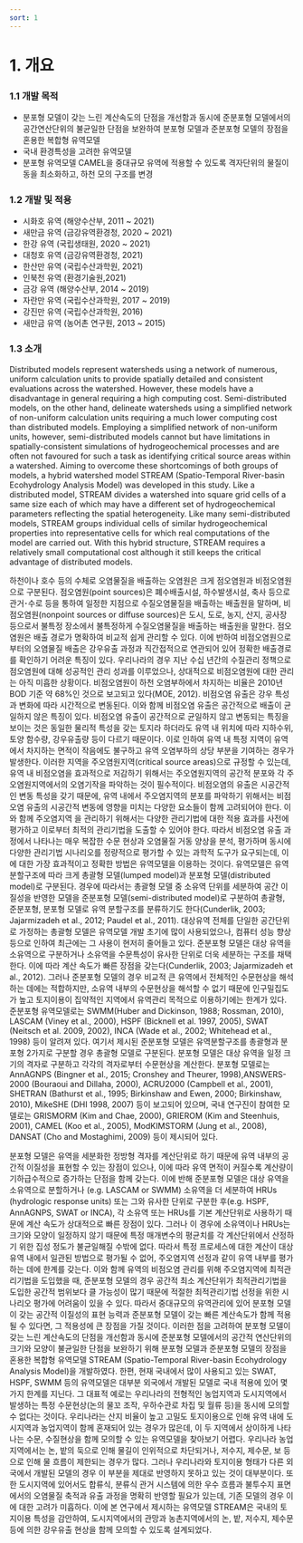 ```yaml
---
sort: 1
---
```


# 1. 개요

### 1.1 개발 목적 ###

- 분포형 모델이 갖는 느린 계산속도의 단점을 개선함과 동시에 준분포형 모델에서의 공간연산단위의 불균일한 단점을 보완하여 분포형 모델과 준분포형 모델의 장점을 혼용한 복합형 유역모델
- 국내 환경특성을 고려한 유역모델
- 분포형 유역모델 CAMEL을 중대규모 유역에 적용할 수 있도록 격자단위의 물질이동을 최소화하고, 하천 모의 구조를 변경

### 1.2 개발 및 적용 ###
- 시화호 유역 (해양수산부, 2011 ~ 2021)
- 새만금 유역 (금강유역환경청, 2020 ~ 2021)
- 한강 유역 (국립생태원, 2020 ~ 2021)
- 대청호 유역 (금강유역환경청, 2021)
- 한산만 유역 (국립수산과학원, 2021)
- 인북천 유역 (환경기술원,2021)
- 금강 유역 (해양수산부, 2014 ~ 2019)
- 자란만 유역 (국립수산과학원, 2017 ~ 2019)
- 강진만 유역 (국립수산과학원, 2016)
- 새만금 유역 (농어촌 연구원, 2013 ~ 2015)

### 1.3 소개 ###

Distributed models represent watersheds using a network of numerous, uniform calculation units to provide spatially detailed and consistent evaluations across the watershed. However, these models have a disadvantage in general requiring a high computing cost. Semi-distributed models, on the other hand, delineate watersheds using a simplified network of non-uniform calculation units requiring a much lower computing cost than distributed models. Employing a simplified network of non-uniform units, however, semi-distributed models cannot but have limitations in spatially-consistent simulations of hydrogeochemical processes and are often not favoured for such a task as identifying critical source areas within a watershed. Aiming to overcome these shortcomings of both groups of models, a hybrid watershed model STREAM (Spatio-Temporal River-basin Ecohydrology Analysis Model) was developed in this study. Like a distributed model, STREAM divides a watershed into square grid cells of a same size each of which may have a different set of hydrogeochemical parameters reflecting the spatial heterogeneity. Like many semi-distributed models, STREAM groups individual cells of similar hydrogeochemical properties into representative cells for which real computations of the model are carried out. With this hybrid structure, STREAM requires a relatively small computational cost although it still keeps the critical advantage of distributed models.

하천이나 호수 등의 수체로 오염물질을 배출하는 오염원은 크게 점오염원과 비점오염원으로 구분된다. 점오염원(point sources)은 폐수배출시설, 하수발생시설, 축사 등으로 관거･수로 등을 통하여 일정한 지점으로 수질오염물질을 배출하는 배출원을 말하며, 비점오염원(nonpoint sources or diffuse sources)은 도시, 도로, 농지, 산지, 공사장 등으로서 불특정 장소에서 불특정하게 수질오염물질을 배출하는 배출원을 말한다. 점오염원은 배출 경로가 명확하여 비교적 쉽게 관리할 수 있다. 이에 반하여 비점오염원으로부터의 오염물질 배출은 강우유출 과정과 직간접적으로 연관되어 있어 정확한 배출경로를 확인하기 어려운 특징이 있다. 우리나라의 경우 지난 수십 년간의 수질관리 정책으로 점오염원에 대해 성공적인 관리 성과를 이루었으나, 상대적으로 비점오염원에 대한 관리는 아직 미흡한 상황이다. 비점오염원이 하천 오염부하에서 차지하는 비율은 2010년 BOD 기준 약 68%인 것으로 보고되고 있다(MOE, 2012). 비점오염 유출은 강우 특성과 변화에 따라 시간적으로 변동된다. 이와 함께 비점오염 유출은 공간적으로 배출이 균일하지 않은 특징이 있다. 비점오염 유출이 공간적으로 균일하지 않고 변동되는 특징을 보이는 것은 동일한 물리적 특성을 갖는 토지라 하더라도 유역 내 위치에 따라 지하수위, 토양 함수량, 강우유출량 등이 다르기 때문이다. 이로 인하여 유역 내 특정 지역이 유역에서 차지하는 면적이 작음에도 불구하고 유역 오염부하의 상당 부분을 기여하는 경우가 발생한다. 이러한 지역을 주오염원지역(critical source areas)으로 규정할 수 있는데, 유역 내 비점오염을 효과적으로 저감하기 위해서는 주오염원지역의 공간적 분포와 각 주오염원지역에서의 오염기작을 파악하는 것이 필수적이다. 비점오염의 유출은 시공간적인 변동 특성을 갖기 때문에, 유역 내에서 주오염지역의 분포를 파악하기 위해서는 비점오염 유출의 시공간적 변동에 영향을 미치는 다양한 요소들이 함께 고려되어야 한다. 이와 함께 주오염지역 을 관리하기 위해서는 다양한 관리기법에 대한 적용 효과를 사전에 평가하고 이로부터 최적의 관리기법을 도출할 수 있어야 한다. 따라서 비점오염 유출 과정에서 나타나는 매우 복잡한 수문 현상과 오염물질 거동 양상을 분석, 평가하며 동시에 다양한 관리기법 시나리오를 정량적으로 평가할 수 있는 과학적 도구가 요구되는데, 이에 대한 가장 효과적이고 정확한 방법은 유역모델을 이용하는 것이다. 유역모델은 유역분할구조에 따라 크게 총괄형 모델(lumped model)과 분포형 모델(distributed model)로 구분된다. 경우에 따라서는 총괄형 모델 중 소유역 단위를 세분하여 공간 이질성을 반영한 모델을 준분포형 모델(semi-distributed model)로 구분하여 총괄형, 준분포형, 분포형 모델로 유역 분할구조를 분류하기도 한다(Cunderlik, 2003; Jajarmizadeh et al., 2012; Paudel et al., 2011). 대상유역 전체를 단일한 공간단위로 가정하는 총괄형 모델은 유역모델 개발 초기에 많이 사용되었으나, 컴퓨터 성능 향상 등으로 인하여 최근에는 그 사용이 현저히 줄어들고 있다. 준분포형 모델은 대상 유역을 소유역으로 구분하거나 소유역을 수문특성이 유사한 단위로 더욱 세분하는 구조를 채택한다. 이에 따라 계산 속도가 빠른 장점을 갖는다(Cunderlik, 2003; Jajarmizadeh et al., 2012). 그러나 준분포형 모델의 경우 비교적 큰 유역에서 전체적인 수문현상을 해석하는 데에는 적합하지만, 소유역 내부의 수문현상을 해석할 수 없기 때문에 인구밀집도가 높고 토지이용이 집약적인 지역에서 유역관리 목적으로 이용하기에는 한계가 있다. 준분포형 유역모델로는 SWMM(Huber and Dickinson, 1988; Rossman, 2010), LASCAM (Viney et al., 2000), HSPF (Bicknell et al. 1997, 2005), SWAT (Neitsch et al. 2009, 2002), INCA (Wade et al., 2002; Whitehead et al., 1998) 등이 알려져 있다. 여기서 제시된 준분포형 모델은 유역분할구조를 총괄형과 분포형 2가지로 구분할 경우 총괄형 모델로 구분된다. 분포형 모델은 대상 유역을 일정 크기의 격자로 구분하고 각각의 격자로부터 수문현상을 계산한다. 분포형 모델로는 AnnAGNPS (Bingner et al., 2015; Cronshey and Theurer, 1998),ANSWERS-2000 (Bouraoui and Dillaha, 2000), ACRU2000 (Campbell et al., 2001), SHETRAN (Bathurst et al., 1995; Birkinshaw and Ewen, 2000; Birkinshaw, 2010), MikeSHE (DHI 1998, 2007) 등이 보고되어 있으며, 국내 연구진이 참여한 모델로는 GRISMORM (Kim and Chae, 2000), GRIEROM (Kim and Steenhuis, 2001), CAMEL (Koo et al., 2005), ModKIMSTORM (Jung et al., 2008), DANSAT (Cho and Mostaghimi, 2009) 등이 제시되어 있다.

분포형 모델은 유역을 세분화한 정방형 격자를 계산단위로 하기 때문에 유역 내부의 공간적 이질성을 표현할 수 있는 장점이 있으나, 이에 따라 유역 면적이 커질수록 계산량이 기하급수적으로 증가하는 단점을 함께 갖는다. 이에 반해 준분포형 모델은 대상 유역을 소유역으로 분할하거나 (e.g. LASCAM or SWMM) 소유역을 더 세분하여 HRUs (hydrologic response units) 또는 그와 유사한 단위로 구분한 후(e.g. HSPF, AnnAGNPS, SWAT or INCA), 각 소유역 또는 HRUs를 기본 계산단위로 사용하기 때문에 계산 속도가 상대적으로 빠른 장점이 있다. 그러나 이 경우에 소유역이나 HRUs는 크기와 모양이 일정하지 않기 때문에 특정 매개변수의 평균치를 각 계산단위에서 산정하기 위한 집성 정도가 불균일해질 수밖에 없다. 따라서 특정 프로세스에 대한 계산이 대상 유역 내에서 일관된 방법으로 평가될 수 없어, 주오염지역 선정과 같이 유역 내부를 평가하는 데에 한계를 갖는다. 이와 함께 유역의 비점오염 관리를 위해 주오염지역에 최적관리기법을 도입했을 때, 준분포형 모델의 경우 공간적 최소 계산단위가 최적관리기법을 도입한 공간적 범위보다 클 가능성이 많기 때문에 적절한 최적관리기법 선정을 위한 시나리오 평가에 어려움이 있을 수 있다. 따라서 중대규모의 유역관리에 있어 분포형 모델이 갖는 공간적 이질성의 표현 능력과 준분포형 모델이 갖는 빠른 계산속도가 함께 적용될 수 있다면, 그 적용성에 큰 장점을 가질 것이다. 이러한 점을 고려하여 분포형 모델이 갖는 느린 계산속도의 단점을 개선함과 동시에 준분포형 모델에서의 공간적 연산단위의 크기와 모양이 불균일한 단점을 보완하기 위해 분포형 모델과 준분포형 모델의 장점을 혼용한 복합형 유역모델 STREAM (Spatio-Temporal River-basin Ecohydrology Analysis Model)을 개발하였다. 한편, 현재 국내에서 많이 사용되고 있는 SWAT, HSPF, SWMM 등의 유역모델은 대부분 외국에서 개발된 모델로 국내 적용에 있어 몇 가지 한계를 지닌다. 그 대표적 예로는 우리나라의 전형적인 농업지역과 도시지역에서 발생하는 특정 수문현상(논의 물꼬 조작, 우하수관로 차집 및 월류 등)을 동시에 모의할 수 없다는 것이다. 우리나라는 산지 비율이 높고 고밀도 토지이용으로 인해 유역 내에 도시지역과 농업지역이 함께 혼재되어 있는 경우가 많은데, 이 두 지역에서 상이하게 나타나는 수문, 수질현상을 함께 모의할 수 있는 유역모델을 찾아보기 어렵다. 우리나라 농업지역에서는 논, 밭의 둑으로 인해 물길이 인위적으로 차단되거나, 저수지, 제수문, 보 등으로 인해 물 흐름이 제한되는 경우가 많다. 그러나 우리나라와 토지이용 형태가 다른 외국에서 개발된 모델의 경우 이 부분을 제대로 반영하지 못하고 있는 것이 대부분이다. 또한 도시지역에 있어서도 합류식, 분류식 관거 시스템에 의한 우수 흐름과 불투수지 표면에서의 오염물질 축적과 유출 과정을 명확히 반영할 필요가 있는데, 기존 모델의 경우 이에 대한 고려가 미흡하다. 이에 본 연구에서 제시하는 유역모델 STREAM은 국내의 토지이용 특성을 감안하여, 도시지역에서의 관망과 농촌지역에서의 논, 밭, 저수지, 제수문 등에 의한 강우유출 현상을 함께 모의할 수 있도록 설계되었다.